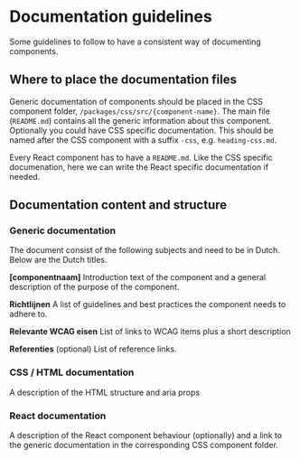 # Documentation guidelines

Some guidelines to follow to have a consistent way of documenting components.

## Where to place the documentation files

Generic documentation of components should be placed in the CSS component folder, `/packages/css/src/{component-name}`. The main file (`README.md`) contains all the generic information about this component.
Optionally you could have CSS specific documentation. This should be named after the CSS component with a suffix `-css`, e.g. `heading-css.md`.

Every React component has to have a `README.md`. Like the CSS specific documenation, here we can write the React specific documentation if needed.

## Documentation content and structure

### Generic documentation

The document consist of the following subjects and need to be in Dutch. Below are the Dutch titles.

**[componentnaam]**
Introduction text of the component and a general description of the purpose of the component.

**Richtlijnen**
A list of guidelines and best practices the component needs to adhere to.

**Relevante WCAG eisen**
List of links to WCAG items plus a short description

**Referenties** (optional)
List of reference links.

### CSS / HTML documentation

A description of the HTML structure and aria props

### React documentation

A description of the React component behaviour (optionally) and a link to the generic documentation in the corresponding CSS component folder.

